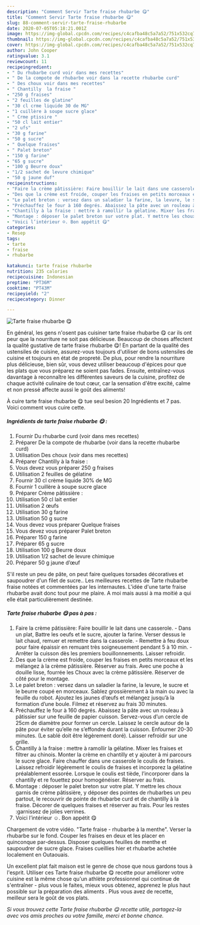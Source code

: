 ```yaml
---
description: "Comment Servir Tarte fraise rhubarbe 😋"
title: "Comment Servir Tarte fraise rhubarbe 😋"
slug: 88-comment-servir-tarte-fraise-rhubarbe
date: 2020-07-05T05:18:21.001Z
image: https://img-global.cpcdn.com/recipes/c4cafba48c5a7a52/751x532cq70/tarte-fraise-rhubarbe-😋-photo-principale-de-la-recette.jpg
thumbnail: https://img-global.cpcdn.com/recipes/c4cafba48c5a7a52/751x532cq70/tarte-fraise-rhubarbe-😋-photo-principale-de-la-recette.jpg
cover: https://img-global.cpcdn.com/recipes/c4cafba48c5a7a52/751x532cq70/tarte-fraise-rhubarbe-😋-photo-principale-de-la-recette.jpg
author: John Cooper
ratingvalue: 3.1
reviewcount: 11
recipeingredient:
- " Du rhubarbe curd voir dans mes recettes"
- " De la compote de rhubarbe voir dans la recette rhubarbe curd"
- " Des choux voir dans mes recettes"
- " Chantilly  la fraise "
- "250 g fraises"
- "2 feuilles de glatine"
- "30 cl crme liquide 30 de MG"
- "1 cuillère à soupe sucre glace"
- " Crme ptissire "
- "50 cl lait entier"
- "2 ufs"
- "30 g farine"
- "50 g sucre"
- " Quelque fraises"
- " Palet breton"
- "150 g farine"
- "65 g sucre"
- "100 g Beurre doux"
- "1/2 sachet de levure chimique"
- "50 g jaune duf"
recipeinstructions:
- "Faire la crème pâtissière: Faire bouillir le lait dans une casserole. Dans un plat, Battre les oeufs et le sucre, ajouter la farine. Verser dessus le lait chaud, remuer et remettre dans la casserole. Remettre à feu doux pour faire épaissir en remuant très soigneusement pendant 5 à 10 min. Arrêter la cuisson dès les premiers bouillonnements. Laisser refroidir."
- "Des que la crème est froide, couper les fraises en petits morceaux et les mélangez à la crème pâtissière. Réserver au frais. Avec une poche à douille lisse, fourrée les Choux avec la crème pâtissière. Réserver de côté pour le montage."
- "Le palet breton : versez dans un saladier la farine, la levure, le sucre et le beurre coupé en morceaux. Sablez grossièrement à la main ou avec la feuille du robot. Ajoutez les jaunes d’œufs et mélangez jusqu’à la formation d’une boule. Filmez et réservez au frais 30 minutes."
- "Préchauffez le four à 160 degrés. Abaissez la pâte avec un rouleau à pâtissier sur une feuille de papier cuisson. Servez-vous d’un cercle de 25cm de diamètre pour former un cercle. Laissez le cercle autour de la pâte pour éviter qu’elle ne s’effondre durant la cuisson. Enfourner 20-30 minutes. (Le sablé doit être légèrement doré). Laisser refroidir sur une grille."
- "Chantilly à la fraise : mettre à ramollir la gélatine. Mixer les fraises et filtrer au chinois. Monter la crème en chantilly et y ajouter à mi parcours le sucre glace. Faire chauffer dans une casserole le coulis de fraises. Laissez refroidir légèrement le coulis de fraises et incorporez la gélatine préalablement essorée. Lorsque le coulis est tiède, l’incorporer dans la chantilly et re fouettez pour homogénéiser. Réserver au frais."
- "Montage : déposer le palet breton sur votre plat. Y mettre les choux garnis de crème pâtissière, y déposer des pointes de rhubarbes un peu partout, le recouvrir de pointe de rhubarbe curd et de chantilly à la fraise. Décorer de quelques fraises et réserver au frais. Pour les restes :garnissez de jolies verrines."
- "Voici l’intérieur ☺️. Bon appétit 😋"
categories:
- Resep
tags:
- tarte
- fraise
- rhubarbe

katakunci: tarte fraise rhubarbe 
nutrition: 235 calories
recipecuisine: Indonesian
preptime: "PT36M"
cooktime: "PT43M"
recipeyield: "2"
recipecategory: Dinner

---
```



![Tarte fraise rhubarbe 😋](https://img-global.cpcdn.com/recipes/c4cafba48c5a7a52/751x532cq70/tarte-fraise-rhubarbe-😋-photo-principale-de-la-recette.jpg)

En général, les gens n'osent pas cuisiner tarte fraise rhubarbe 😋 car ils ont peur que la nourriture ne soit pas délicieuse. Beaucoup de choses affectent la qualité gustative de tarte fraise rhubarbe 😋! En partant de la qualité des ustensiles de cuisine, assurez-vous toujours d'utiliser de bons ustensiles de cuisine et toujours en état de propreté. De plus, pour rendre la nourriture plus délicieuse, bien sûr, vous devez utiliser beaucoup d'épices pour que les plats que vous préparez ne soient pas fades. Ensuite, entraînez-vous davantage à reconnaître les différentes saveurs de la cuisine, profitez de chaque activité culinaire de tout cœur, car la sensation d'être excité, calme et non pressé affecte aussi le goût des aliments!

<!--inarticleads1-->

À cuire tarte fraise rhubarbe 😋 tue seul besion 20 Ingrédients et 7 pas. Voici comment vous cuire cette.

##### Ingrédients de tarte fraise rhubarbe 😋 :

1. Fournir  Du rhubarbe curd (voir dans mes recettes)
1. Préparer  De la compote de rhubarbe (voir dans la recette rhubarbe curd)
1. Utilisation  Des choux (voir dans mes recettes)
1. Préparer  Chantilly à la fraise :
1. Vous devez vous préparer 250 g fraises
1. Utilisation 2 feuilles de gélatine
1. Fournir 30 cl crème liquide 30% de MG
1. Fournir 1 cuillère à soupe sucre glace
1. Préparer  Crème pâtissière :
1. Utilisation 50 cl lait entier
1. Utilisation 2 œufs
1. Utilisation 30 g farine
1. Utilisation 50 g sucre
1. Vous devez vous préparer  Quelque fraises
1. Vous devez vous préparer  Palet breton
1. Préparer 150 g farine
1. Préparer 65 g sucre
1. Utilisation 100 g Beurre doux
1. Utilisation 1/2 sachet de levure chimique
1. Préparer 50 g jaune d’œuf


S&#39;il reste un peu de pâte, on peut faire quelques torsades décoratives et saupoudrer d&#39;un filet de sucre.. Les meilleures recettes de Tarte rhubarbe fraise notées et commentées par les internautes. L&#39;idée d&#39;une tarte fraise rhubarbe avait donc tout pour me plaire. A moi mais aussi à ma moitié a qui elle était particulièrement destinée. 

<!--inarticleads2-->

##### Tarte fraise rhubarbe 😋 pas à pas :

1. Faire la crème pâtissière: Faire bouillir le lait dans une casserole. - Dans un plat, Battre les oeufs et le sucre, ajouter la farine. Verser dessus le lait chaud, remuer et remettre dans la casserole. - Remettre à feu doux pour faire épaissir en remuant très soigneusement pendant 5 à 10 min. - Arrêter la cuisson dès les premiers bouillonnements. Laisser refroidir.
1. Des que la crème est froide, couper les fraises en petits morceaux et les mélangez à la crème pâtissière. Réserver au frais. Avec une poche à douille lisse, fourrée les Choux avec la crème pâtissière. Réserver de côté pour le montage.
1. Le palet breton : versez dans un saladier la farine, la levure, le sucre et le beurre coupé en morceaux. Sablez grossièrement à la main ou avec la feuille du robot. Ajoutez les jaunes d’œufs et mélangez jusqu’à la formation d’une boule. Filmez et réservez au frais 30 minutes.
1. Préchauffez le four à 160 degrés. Abaissez la pâte avec un rouleau à pâtissier sur une feuille de papier cuisson. Servez-vous d’un cercle de 25cm de diamètre pour former un cercle. Laissez le cercle autour de la pâte pour éviter qu’elle ne s’effondre durant la cuisson. Enfourner 20-30 minutes. (Le sablé doit être légèrement doré). Laisser refroidir sur une grille.
1. Chantilly à la fraise : mettre à ramollir la gélatine. Mixer les fraises et filtrer au chinois. Monter la crème en chantilly et y ajouter à mi parcours le sucre glace. Faire chauffer dans une casserole le coulis de fraises. Laissez refroidir légèrement le coulis de fraises et incorporez la gélatine préalablement essorée. Lorsque le coulis est tiède, l’incorporer dans la chantilly et re fouettez pour homogénéiser. Réserver au frais.
1. Montage : déposer le palet breton sur votre plat. Y mettre les choux garnis de crème pâtissière, y déposer des pointes de rhubarbes un peu partout, le recouvrir de pointe de rhubarbe curd et de chantilly à la fraise. Décorer de quelques fraises et réserver au frais. Pour les restes :garnissez de jolies verrines.
1. Voici l’intérieur ☺️. Bon appétit 😋


Chargement de votre vidéo. &#34;Tarte fraise - rhubarbe à la menthe&#34;. Verser la rhubarbe sur le fond. Couper les fraises en deux et les placer en quinconque par-dessus. Disposer quelques feuilles de menthe et saupoudrer de sucre glace. Fraises cueillies hier et rhubarbe achetée localement en Outaouais. 

<!--inarticleads1-->

<p>
Un excellent plat fait maison est le genre de chose que nous gardons tous à l'esprit. Utiliser ces Tarte fraise rhubarbe 😋 recette pour améliorer votre cuisine est la même chose qu'un athlète professionnel qui continue de s'entraîner - plus vous le faites, mieux vous obtenez, apprenez le plus haut possible sur la préparation des aliments . Plus vous avez de recette, meilleur sera le goût de vos plats.
</p>

<p>
<i>Si vous trouvez cette Tarte fraise rhubarbe 😋 recette utile, partagez-la avec vos amis proches ou votre famille, merci et bonne chance.</i>
</p>
